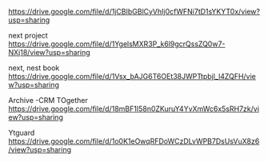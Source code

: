 
https://drive.google.com/file/d/1jCBIbGBlCyVhIj0cfWFNi7tD1sYKYT0x/view?usp=sharing

next project
https://drive.google.com/file/d/1YgelsMXR3P_k6l9gcrQssZQ0w7-NXj18/view?usp=sharing

next, nest book
https://drive.google.com/file/d/1Vsx_bAJG6T6OEt38JWPTtpbjl_l4ZQFH/view?usp=sharing

Archive -CRM TOgether
https://drive.google.com/file/d/18mBF1I58n0ZKuruY4YvXmWc6x5sRH7zk/view?usp=sharing

Ytguard
https://drive.google.com/file/d/1o0K1eOwqRFDoWCzDLvWPB7DsUsVuX8z6/view?usp=sharing
